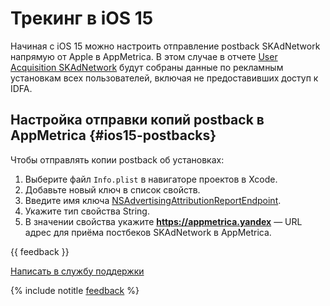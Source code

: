 # Трекинг в iOS 15

Начиная с iOS 15 можно настроить отправление postback SKAdNetwork напрямую от Apple в AppMetrica. В этом случае в отчете [User Acquisition SKAdNetwork](../mobile-reports/user-acquisition-skadnetwork.md) будут собраны данные по рекламным установкам всех пользователей, включая не предоставивших доступ к IDFA.

## Настройка отправки копий postback в AppMetrica {#ios15-postbacks}

Чтобы отправлять копии postback об установках:

1. Выберите файл `Info.plist` в навигаторе проектов в Xcode.
2. Добавьте новый ключ в список свойств.
3. Введите имя ключа [NSAdvertisingAttributionReportEndpoint](https://developer.apple.com/documentation/bundleresources/information_property_list/nsadvertisingattributionreportendpoint?changes=latest_minor).
4. Укажите тип свойства String.
5. В значении свойства укажите **https://appmetrica.yandex** — URL адрес для приёма постбеков SKAdNetwork в AppMetrica.

{{ feedback }}

<a href="../troubleshooting/feedback-new.html">
  <span class="button">Написать в службу поддержки</span>
</a>

{% include notitle [feedback](../_includes/feedback-button.md) %}
